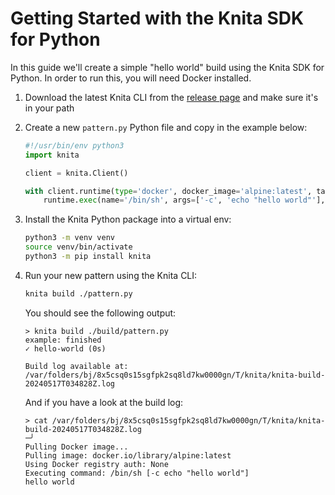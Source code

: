 # Getting Started with the Knita SDK for Python

In this guide we'll create a simple "hello world" build using the Knita SDK for Python. In order to run this, you will
need
Docker installed.

1. Download the latest Knita CLI from the [release page](https://github.com/knita-io/knita/releases) and make sure it's
   in your path

2. Create a new `pattern.py` Python file and copy in the example below:

   ```python
   #!/usr/bin/env python3
   import knita
   
   client = knita.Client()
   
   with client.runtime(type='docker', docker_image='alpine:latest', tags={'name': 'example'}) as runtime:
       runtime.exec(name='/bin/sh', args=['-c', 'echo "hello world"'], tags={'name': 'hello-world'})
   ```

3. Install the Knita Python package into a virtual env:

   ```bash
   python3 -m venv venv
   source venv/bin/activate
   python3 -m pip install knita
   ```

4. Run your new pattern using the Knita CLI:
    ```bash
    knita build ./pattern.py
    ```

   You should see the following output:

    ```
   > knita build ./build/pattern.py
   example: finished
   ✓ hello-world (0s)
   
   Build log available at: /var/folders/bj/8x5csq0s15sgfpk2sq8ld7kw0000gn/T/knita/knita-build-20240517T034828Z.log
    ```

   And if you have a look at the build log:

   ```
   > cat /var/folders/bj/8x5csq0s15sgfpk2sq8ld7kw0000gn/T/knita/knita-build-20240517T034828Z.log                                                                                                                                                                                                                                                                                                                                          ─╯
   Pulling Docker image...
   Pulling image: docker.io/library/alpine:latest
   Using Docker registry auth: None
   Executing command: /bin/sh [-c echo "hello world"]
   hello world
   ```
   
